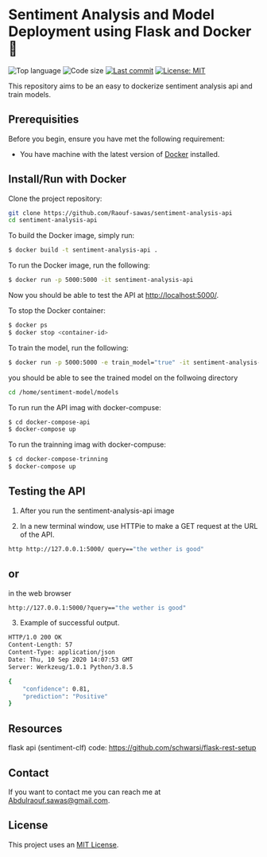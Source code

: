 # Sentiment Analysis and Model Deployment using Flask and Docker 🐳

<!-- Shields -->
![Top language](https://img.shields.io/github/languages/top/Raouf-sawas/sentiment-analysis-api)
![Code size](https://img.shields.io/github/languages/code-size/Raouf-sawas/sentiment-analysis-api)
[![Last commit](https://img.shields.io/github/last-commit/Raouf-sawas/sentiment-analysis-api)](https://github.com/Raouf-sawas/sentiment-analysis-api/commits/master)
[![License: MIT](https://img.shields.io/badge/License-MIT-green.svg)](https://github.com/Raouf-sawas/sentiment-analysis-api/blob/master/LICENSE)



<!-- Project description -->
This repository aims to be an easy to dockerize sentiment analysis api and train models.


## Prerequisities

Before you begin, ensure you have met the following requirement:

* You have machine with the latest version of [Docker](https://www.docker.com/) installed.



## Install/Run with Docker


Clone the project repository:
```bash
git clone https://github.com/Raouf-sawas/sentiment-analysis-api
cd sentiment-analysis-api
```

To build the Docker image, simply run:

```bash
$ docker build -t sentiment-analysis-api .
```

To run the Docker image, run the following:
```bash
$ docker run -p 5000:5000 -it sentiment-analysis-api
```

Now you should be able to test the API at <http://localhost:5000/>.

To stop the Docker container:
```bash
$ docker ps
$ docker stop <container-id>
```
To train the model, run the following: 
```bash
$ docker run -p 5000:5000 -e train_model="true" -it sentiment-analysis-api
```
you should be able to see the trained model on the follwoing directory 
```bash
cd /home/sentiment-model/models
```

To run run the API imag with docker-compuse:

```bash
$ cd docker-compose-api
$ docker-compose up
```
To run the trainning imag with docker-compuse:

```bash
$ cd docker-compose-trinning
$ docker-compose up
```

## Testing the API
1. After you run the sentiment-analysis-api image 

2. In a new terminal window, use HTTPie to make a GET request at the URL of the API.

```bash
http http://127.0.0.1:5000/ query=="the wether is good"
```
## or

in the web browser

```bash
http://127.0.0.1:5000/?query=="the wether is good"
```



3. Example of successful output.

```bash
HTTP/1.0 200 OK
Content-Length: 57
Content-Type: application/json
Date: Thu, 10 Sep 2020 14:07:53 GMT
Server: Werkzeug/1.0.1 Python/3.8.5

{
    "confidence": 0.81,
    "prediction": "Positive"
}

```


<!-- ## Contributors

Thanks to the following people who have contributed to this project:

* @Raouf 📖💻 -->

## Resources

flask api (sentiment-clf) code: https://github.com/schwarsi/flask-rest-setup

## Contact

If you want to contact me you can reach me at <Abdulraouf.sawas@gmail.com>.


## License

This project uses an [MIT License](https://github.com/Raouf-sawas/sentiment-analysis-api/blob/master/LICENSE).
